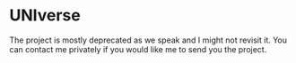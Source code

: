 # UNIverse
The project is mostly deprecated as we speak and I might not revisit it.
You can contact me privately if you would like me to send you the project.
